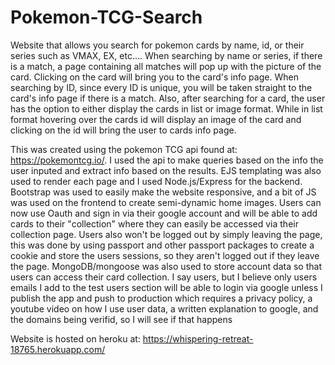 # Pokemon-TCG-Search

Website that allows you search for pokemon cards by name, id, or their series such as VMAX, EX, etc.... When searching by name or series, 
if there is a match, a page containing all matches will pop up with the picture of the card. Clicking on the card will bring you to the 
card's info page. When searching by ID, since every ID is unique, you will be taken straight to the card's info page if there is a match. Also, after 
searching for a card, the user has the option to either display the cards in list or image format. While in list format hovering over the cards id will display an image of the card and clicking on the id will bring the user to cards info page. 

This was created using the pokemon TCG api found at: https://pokemontcg.io/. I used the api to make queries based on the info the user inputed and 
extract info based on the results. EJS templating was also used to render each page and I used Node.js/Express for the backend. Bootstrap was used
to easily make the website responsive, and a bit of JS was used on the frontend to create semi-dynamic home images. Users can now use Oauth and sign in via their
google account and will be able to add cards to their "collection" where they can easily be accessed via their collection page. Users also won't be logged out by simply leaving the page, this was done by using passport and other passport packages to create a cookie and store the users sessions, so they aren't logged out if they leave the page. MongoDB/mongoose was also used to store account data so that users can access their card collection. I say users, but I believe only users emails I add to the test users section will be able to login via google unless I publish the app and push to production which requires a privacy policy, a youtube video on how I use user data, a written explanation to google, and the domains being verifid, so I will see if that happens

Website is hosted on heroku at: https://whispering-retreat-18765.herokuapp.com/
